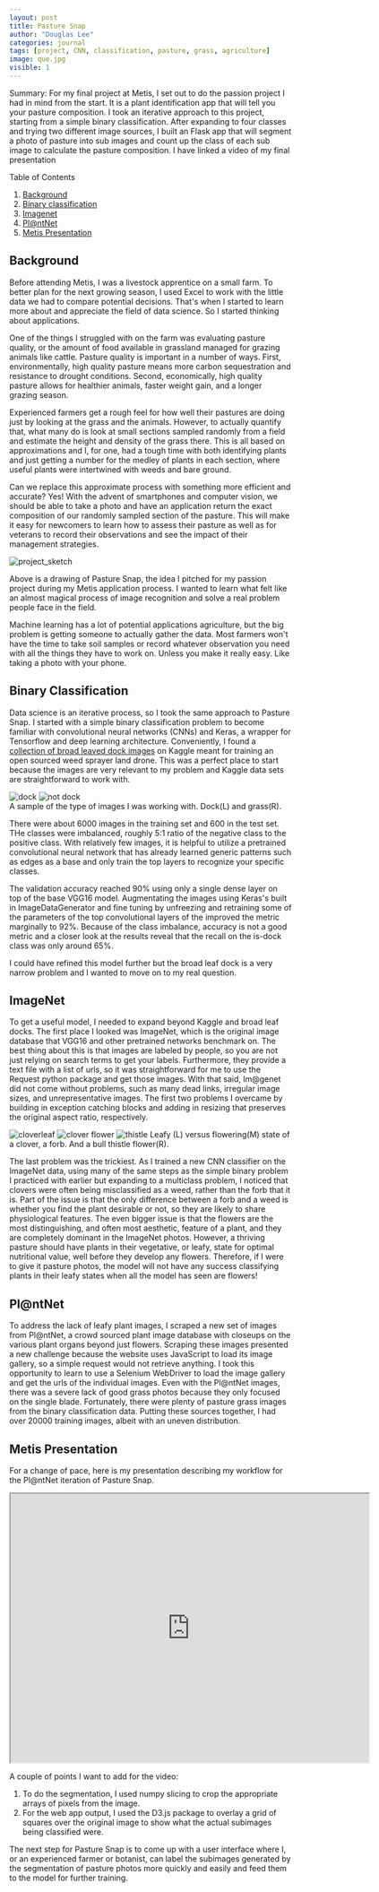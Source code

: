 ```yaml
---
layout: post
title: Pasture Snap
author: "Douglas Lee"
categories: journal
tags: [project, CNN, classification, pasture, grass, agriculture]
image: que.jpg
visible: 1
---
```



Summary: For my final project at Metis, I set out to do the passion project I had in mind from the start. It is a plant identification app that will tell you your pasture composition. I took an iterative approach to this project, starting from a simple binary classification. After expanding to four classes and trying two different image sources, I built an Flask app that will segment a photo of pasture into sub images and count up the class of each sub image to calculate the pasture composition. I have linked a video of my final presentation

Table of Contents

1. [Background](#background)
2. [Binary classification](#binary)
3. [Imagenet](#imagenet)
4. [Pl@ntNet](#plantnet)
5. [Metis Presentation](#presentation)

<a name="background"></a>

## Background 

Before attending Metis, I was a livestock apprentice on a small farm. To better plan for the next growing season, I used Excel to work with the little data we had to compare potential decisions. That's when I started to learn more about and appreciate the field of data science. So I started thinking about applications.

One of the things I struggled with on the farm was evaluating pasture quality, or the amount of food available in grassland managed for grazing animals like cattle. Pasture quality is important in a number of ways. First, environmentally, high quality pasture means more carbon sequestration and resistance to drought conditions. Second, economically, high quality pasture allows for healthier animals, faster weight gain, and a longer grazing season.

Experienced farmers get a rough feel for how well their pastures are doing just by looking at the grass and the animals. However, to actually quantify that, what many do is look at small sections sampled randomly from a field and estimate the height and density of the grass there. This is all based on approximations and I, for one, had a tough time with both identifying plants and just getting a number for the medley of plants in each section, where useful plants were intertwined with weeds and bare ground.

Can we replace this approximate process with something more efficient and accurate? Yes! With the advent of smartphones and computer vision, we should be able to take a photo and have an application return the exact composition of our randomly sampled section of the pasture. This will make it easy for newcomers to learn how to assess their pasture as well as for veterans to record their observations and see the impact of their management strategies.  

![project_sketch](../assets/img/Pasture_sketch.png)

Above is a drawing of Pasture Snap, the idea I pitched for my passion project during my Metis application process. I wanted to learn what felt like an almost magical process of image recognition and solve a real problem people face in the field.

Machine learning has a lot of potential applications agriculture, but the big problem is getting someone to actually gather the data. Most farmers won't have the time to take soil samples or record whatever observation you need with all the things they have to work on. Unless you make it really easy. Like taking a photo with your phone.


<a name='binary'/></a>
## Binary Classification

Data science is an iterative process, so I took the same approach to Pasture Snap. I started with a simple binary classification problem to become familiar with convolutional neural networks (CNNs) and Keras, a wrapper for Tensorflow and deep learning architecture. Conveniently, I found a [collection of broad leaved dock images](https://www.kaggle.com/gavinarmstrong/open-sprayer-images/home) on Kaggle meant for training an open sourced weed sprayer land drone. This was a perfect place to start because the images are very relevant to my problem and Kaggle data sets are straightforward to work with.

![dock](../assets/img/dock.jpg) ![not dock](../assets/img/not_dock.jpg)  
A sample of the type of images I was working with. Dock(L) and grass(R).

There were about 6000 images in the training set and 600 in the test set. THe classes were imbalanced, roughly 5:1 ratio of the negative class to the positive class. With relatively few images, it is helpful to utilize a pretrained convolutional neural network that has already learned generic patterns such as edges as a base and only train the top layers to recognize your specific classes. 

The validation accuracy reached 90% using only a single dense layer on top of the base VGG16 model. Augmentating the images using Keras's built in ImageDataGenerator and fine tuning by unfreezing and retraining some of the parameters of the top convolutional layers of the improved the metric marginally to 92%. Because of the class imbalance, accuracy is not a good metric and a closer look at the results reveal that the recall on the is-dock class was only around 65%. 

<!-- The images were already square, so I only had to scale it down slightly to 224x224 for VGG16. -->

I could have refined this model further but the broad leaf dock is a very narrow problem and I wanted to move on to my real question. 

<a name='imagenet'> </a>
## ImageNet

To get a useful model, I needed to expand beyond Kaggle and broad leaf docks. The first place I looked was ImageNet, which is the original image database that VGG16 and other pretrained networks benchmark on. The best thing about this is that images are labeled by people, so you are not just relying on search terms to get your labels. Furthermore, they provide a text file with a list of urls, so it was straightforward for me to use the Request python package and get those images. With that said, Im@genet did not come without problems, such as many dead links, irregular image sizes, and unrepresentative images. The first two problems I overcame by building in exception catching blocks and adding in resizing that preserves the original aspect ratio, respectively. 

![cloverleaf](../assets/img/red_clover_leaf344.jpeg) ![clover flower](../assets/img/red_clover_flower312.jpeg)  ![thistle](../assets/img/bull_thistle_flower719.jpeg)
Leafy (L) versus flowering(M) state of a clover, a forb. And a bull thistle flower(R).

The last problem was the trickiest. As I trained a new CNN classifier on the ImageNet data, using many of the same steps as the simple binary problem I practiced with earlier but expanding to a multiclass problem, I noticed that clovers were often being misclassified as a weed, rather than the forb that it is. Part of the issue is that the only difference between a forb and a weed is whether you find the plant desirable or not, so they are likely to share physiological features. The even bigger issue is that the flowers are the most distinguishing, and often most aesthetic, feature of a plant, and they are completely dominant in the ImageNet photos. However, a thriving pasture should have plants in their vegetative, or leafy, state for optimal nutritional value, well before they develop any flowers. Therefore, if I were to give it pasture photos, the model will not have any success classifying plants in their leafy states when all the model has seen are flowers! 

<a name="plantnet"></a>
## Pl@ntNet

To address the lack of leafy plant images, I scraped a new set of images from Pl@ntNet, a crowd sourced plant image database with closeups on the various plant organs beyond just flowers. Scraping these images presented a new challenge because the website uses JavaScript to load its image gallery, so a simple request would not retrieve anything. I took this opportunity to learn to use a Selenium WebDriver to load the image gallery and get the urls of the individual images. Even with the Pl@ntNet images, there was a severe lack of good grass photos because they only focused on the single blade. Fortunately, there were plenty of pasture grass images from the binary classification data. Putting these sources together, I had over 20000 training images, albeit with an uneven distribution. 


<a name="presentation"/></a>
## Metis Presentation

For a change of pace, here is my presentation describing my workflow for the Pl@ntNet iteration of Pasture Snap. 

<iframe src="https://drive.google.com/file/d/1RjIKokgIVh8i1XVU_6jzZp9W6Gz4ced_/preview" width="640" height="480"></iframe>

A couple of points I want to add for the video:
1. To do the segmentation, I used numpy slicing to crop the appropriate arrays of pixels from the image. 
2. For the web app output, I used the D3.js package to overlay a grid of squares over the original image to show what the actual subimages being classified were.

The next step for Pasture Snap is to come up with a user interface where I, or an experienced farmer or botanist, can label the subimages generated by the segmentation of pasture photos more quickly and easily and feed them to the model for further training. 